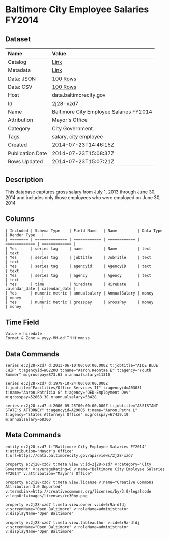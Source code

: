 # Baltimore City Employee Salaries FY2014

## Dataset

| Name | Value |
| :--- | :---- |
| Catalog | [Link](https://catalog.data.gov/dataset/baltimore-city-employee-salaries-fy2014-5924b) |
| Metadata | [Link](https://data.baltimorecity.gov/api/views/2j28-xzd7) |
| Data: JSON | [100 Rows](https://data.baltimorecity.gov/api/views/2j28-xzd7/rows.json?max_rows=100) |
| Data: CSV | [100 Rows](https://data.baltimorecity.gov/api/views/2j28-xzd7/rows.csv?max_rows=100) |
| Host | data.baltimorecity.gov |
| Id | 2j28-xzd7 |
| Name | Baltimore City Employee Salaries FY2014 |
| Attribution | Mayor's Office |
| Category | City Government |
| Tags | salary, city employee |
| Created | 2014-07-23T14:46:15Z |
| Publication Date | 2014-07-23T15:08:37Z |
| Rows Updated | 2014-07-23T15:07:21Z |

## Description

This database captures gross salary from July 1, 2013 through June 30, 2014 and includes only those employees who were employed on June 30, 2014

## Columns

```ls
| Included | Schema Type    | Field Name   | Name         | Data Type     | Render Type   |
| ======== | ============== | ============ | ============ | ============= | ============= |
| Yes      | series tag     | name         | Name         | text          | text          |
| Yes      | series tag     | jobtitle     | JobTitle     | text          | text          |
| Yes      | series tag     | agencyid     | AgencyID     | text          | text          |
| Yes      | series tag     | agency       | Agency       | text          | text          |
| Yes      | time           | hiredate     | HireDate     | calendar_date | calendar_date |
| Yes      | numeric metric | annualsalary | AnnualSalary | money         | money         |
| Yes      | numeric metric | grosspay     | GrossPay     | money         | money         |
```

## Time Field

```ls
Value = hiredate
Format & Zone = yyyy-MM-dd'T'HH:mm:ss
```

## Data Commands

```ls
series e:2j28-xzd7 d:2013-06-10T00:00:00.000Z t:jobtitle="AIDE BLUE CHIP" t:agencyid=W02200 t:name="Aaron,Keontae E" t:agency="Youth Summer" m:grosspay=873.63 m:annualsalary=11310

series e:2j28-xzd7 d:1979-10-24T00:00:00.000Z t:jobtitle="Facilities/Office Services II" t:agencyid=A03031 t:name="Aaron,Patricia G" t:agency="OED-Employment Dev" m:grosspay=52868.38 m:annualsalary=53428

series e:2j28-xzd7 d:2006-09-25T00:00:00.000Z t:jobtitle="ASSISTANT STATE'S ATTORNEY" t:agencyid=A29005 t:name="Aaron,Petra L" t:agency="States Attorneys Office" m:grosspay=67439.19 m:annualsalary=68300
```

## Meta Commands

```ls
entity e:2j28-xzd7 l:"Baltimore City Employee Salaries FY2014" t:attribution="Mayor's Office" t:url=https://data.baltimorecity.gov/api/views/2j28-xzd7

property e:2j28-xzd7 t:meta.view v:id=2j28-xzd7 v:category="City Government" v:averageRating=0 v:name="Baltimore City Employee Salaries FY2014" v:attribution="Mayor's Office"

property e:2j28-xzd7 t:meta.view.license v:name="Creative Commons Attribution 3.0 Unported" v:termsLink=http://creativecommons.org/licenses/by/3.0/legalcode v:logoUrl=images/licenses/cc30by.png

property e:2j28-xzd7 t:meta.view.owner v:id=6r9a-dfdj v:screenName="Open Baltimore" v:roleName=administrator v:displayName="Open Baltimore"

property e:2j28-xzd7 t:meta.view.tableauthor v:id=6r9a-dfdj v:screenName="Open Baltimore" v:roleName=administrator v:displayName="Open Baltimore"
```
